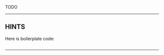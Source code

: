 TODO

----------------------------------------------------------------------

## HINTS

Here is boilerplate code:

```js

```

----------------------------------------------------------------------
